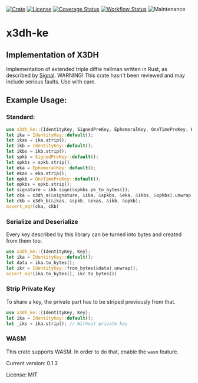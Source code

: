 [![Crate](https://img.shields.io/crates/v/x3dh-ke)](https://crates.io/crates/x3dh-ke)
[![License](https://img.shields.io/github/license/Dione-Software/x3dh-ke)](https://github.com/Dione-Software/x3dh-ke/blob/main/LICENSE)
[![Coverage Status](https://coveralls.io/repos/github/Dione-Software/x3dh-ke/badge.svg?branch=master)](https://coveralls.io/github/Dione-Software/x3dh-ke?branch=master)
[![Workflow Status](https://github.com/Dione-Software/x3dh-ke/actions/workflows/rust.yml/badge.svg)](https://github.com/Dione-Software/x3dh-ke/actions/workflows/rust.yml)
![Maintenance](https://img.shields.io/badge/maintenance-activly--developed-brightgreen.svg)

# x3dh-ke

## Implementation of X3DH
Implementation of extended triple diffie hellman written in Rust, as described by [Signal][1].
WARNING! This crate hasn't been reviewed and may include serious faults. Use with care.

## Example Usage:

### Standard:
```rust
use x3dh_ke::{IdentityKey, SignedPreKey, EphemeralKey, OneTimePreKey, Key, x3dh_a, x3dh_b};
let ika = IdentityKey::default();
let ikas = ika.strip();
let ikb = IdentityKey::default();
let ikbs = ikb.strip();
let spkb = SignedPreKey::default();
let spkbs = spkb.strip();
let eka = EphemeralKey::default();
let ekas = eka.strip();
let opkb = OneTimePreKey::default();
let opkbs = opkb.strip();
let signature = ikb.sign(&spkbs.pk_to_bytes());
let cka = x3dh_a(&signature, &ika, &spkbs, &eka, &ikbs, &opkbs).unwrap();
let ckb = x3dh_b(&ikas, &spkb, &ekas, &ikb, &opkb);
assert_eq!(cka, ckb)
```

### Serialize and Deserialize
Every key described by this library can be turned into bytes and created from them too.
```rust
use x3dh_ke::{IdentityKey, Key};
let ika = IdentityKey::default();
let data = ika.to_bytes();
let ikr = IdentityKey::from_bytes(&data).unwrap();
assert_eq!(ika.to_bytes(), ikr.to_bytes())
```

### Strip Private Key
To share a key, the private part has to be striped previously from that.
```rust
use x3dh_ke::{IdentityKey, Key};
let ika = IdentityKey::default();
let _iks = ika.strip(); // Without private key
```

### WASM
This crate supports WASM. In order to do that, enable the `wasm` feature.

[1]: https://signal.org/docs/specifications/x3dh/

Current version: 0.1.3

License: MIT 
